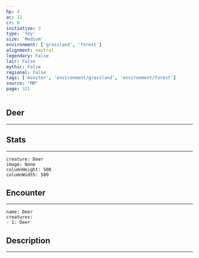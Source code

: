 ```yaml
---
hp: 4
ac: 12
cr: 0
initiative: 3
type: 'fey'    
size: 'Medium'
environment: ['grassland', 'forest']
alignment: neutral
legendary: False
lair: False
mythic: False
regional: False
tags: ['monster', 'environment/grassland', 'environment/forest']
source: "MM"
page: 321
---
```


## Deer
---



## Stats
---

```statblock
creature: Deer
image: None
columnHeight: 500
columnWidth: 500
```

## Encounter
---

```encounter-table
name: Deer
creatures:
- 1: Deer
```

## Description
---




